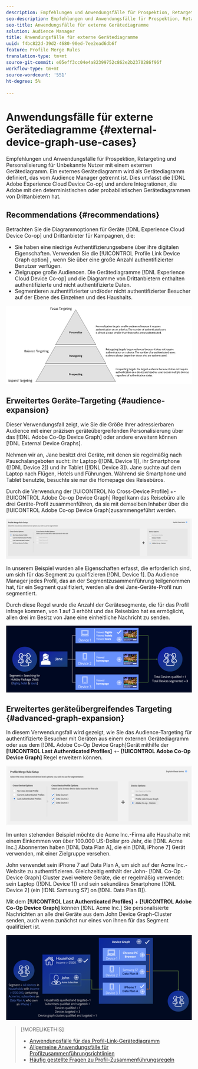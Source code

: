 ```yaml
---
description: Empfehlungen und Anwendungsfälle für Prospektion, Retargeting und Personalisierung für Unbekannte Nutzer mit einem externen Gerätediagramm. Ein externes Gerätediagramm wird als Gerätediagramm definiert, das vom Audience Manager getrennt ist. Dazu gehören die Adobe Experience Cloud-Gerätekooperation und andere Integrationen, die Adobe mit deterministischen oder probabilistischen Gerätediagrammen von Drittanbietern verwendet.
seo-description: Empfehlungen und Anwendungsfälle für Prospektion, Retargeting und Personalisierung für Unbekannte Nutzer mit einem externen Gerätediagramm. Ein externes Gerätediagramm wird als Gerätediagramm definiert, das vom Audience Manager getrennt ist. Dazu gehören die Adobe Experience Cloud-Gerätekooperation und andere Integrationen, die Adobe mit deterministischen oder probabilistischen Gerätediagrammen von Drittanbietern verwendet.
seo-title: Anwendungsfälle für externe Gerätediagramme
solution: Audience Manager
title: Anwendungsfälle für externe Gerätediagramme
uuid: f4bc822d-39d2-4680-90ed-7ee2ead6db6f
feature: Profile Merge Rules
translation-type: tm+mt
source-git-commit: e05eff3cc04e4a82399752c862e2b2370286f96f
workflow-type: tm+mt
source-wordcount: '551'
ht-degree: 5%

---
```



# Anwendungsfälle für externe Gerätediagramme {#external-device-graph-use-cases}

Empfehlungen und Anwendungsfälle für Prospektion, Retargeting und Personalisierung für Unbekannte Nutzer mit einem externen Gerätediagramm. Ein externes Gerätediagramm wird als Gerätediagramm definiert, das vom Audience Manager getrennt ist. Dies umfasst die [!DNL Adobe Experience Cloud Device Co-op] und andere Integrationen, die Adobe mit den deterministischen oder probabilistischen Gerätediagrammen von Drittanbietern hat.

## Recommendations {#recommendations}

Betrachten Sie die Diagrammoptionen für Geräte [!DNL Experience Cloud Device Co-op] und Drittanbieter für Kampagnen, die:

* Sie haben eine niedrige Authentifizierungsebene über ihre digitalen Eigenschaften. Verwenden Sie die [!UICONTROL Profile Link Device Graph option] , wenn Sie über eine große Anzahl authentifizierter Benutzer verfügen.
* Zielgruppe große Audiencen. Die Gerätediagramme [!DNL Experience Cloud Device Co-op] und die Diagramme von Drittanbietern enthalten authentifizierte und nicht authentifizierte Daten.
* Segmentieren authentifizierter und/oder nicht authentifizierter Besucher auf der Ebene des Einzelnen und des Haushalts.

![](assets/merge-rule-triangle1.png)
<!-- 
## Prospecting/Branding Use Case {#prospecting-branding-use-cases}

A branding campaign is designed to reach as many people as possible. It places few limits on segment qualification. But, these campaigns can waste budget and impressions by constantly targeting people who see your content multiple times and don't convert. A [!UICONTROL Profile Merge] rule that uses the [!DNL Device Co-op] or third-party option can help you create an efficient branding campaign. For example, you can add these unknown users to a "not in-market" segment after seeing them across multiple devices for your set frequency cap.

<table id="table_00F6EED172574E80A38CADA8A92A23B1"> 
 <thead> 
  <tr> 
   <th colname="col1" class="entry"> Use Case </th> 
   <th colname="col2" class="entry"> Description </th> 
  </tr> 
 </thead>
 <tbody> 
  <tr> 
   <td colname="col1"> <p> <b>Conditions</b> </p> </td> 
   <td colname="col2">This use case assumes these conditions: <p> 
     <ul id="ul_F5CA7EE525774F7EBA5FBB5F94E4EDC8"> 
      <li id="li_81AE304924724146A24FAB5B6533AD8E">You want to deliver a maximum of 10 impressions to an anonymous user for a specific ad campaign. </li> 
      <li id="li_E371F989735245B0B82433DE240D56D0">A user has 4 devices and may or may not have authenticated on your site. </li> 
      <li id="li_9231ABE15CA249E6B79D8BF0E511FD33">An anonymous user sees the ad a total of 10 times while browsing in an unauthenticated state on their current device and 3 devices linked to the current device by an external device graph. </li> 
      <li id="li_8C276C07019C49EFA3A0D0D54CF73C31">You have defined an <span class="keyword"> Audience Manager</span> segment to qualify anonymous users after they have seen 10 impressions. </li> 
     </ul> </p> </td> 
  </tr> 
  <tr> 
   <td colname="col1"> <p> <b>Results</b> </p> </td> 
   <td colname="col2"> <p>Given these conditions, <span class="keyword"> Audience Manager</span>: </p> <p> 
     <ul id="ul_8E988B1005324526BC6DC6637BBACCFB"> 
      <li id="li_C9DD546754914BACB8F4C92C7D4ED70E">Merges the anonymous, unauthenticated activity collected from the current device and the 3 devices linked by the external device graph (the ad impressions from each device). </li> 
      <li id="li_FB55CB9116074525BA30FF062D1136AE">Evaluates the unauthenticated user for segment qualification based on a combination of anonymous activity across all 3 devices linked by the external device graph and the current device. </li> 
      <li id="li_B28EB32F718145A7ABBDAC0AF75E2AFC">Sends the segment to any real-time destination for use as a suppression segment on the current device and all 3 devices linked by the external device graph. </li> 
     </ul> </p> </td> 
  </tr> 
 </tbody> 
</table>

## Retargeting or Site Personalization Use Case {#retargeting-use-case}

These strategies are designed to bring an unauthenticated or unknown user back to your site or personalize their browsing experience while they're on-site.

<table id="table_0EE2052AA3E744B3B76036FC06B5A453"> 
 <thead> 
  <tr> 
   <th colname="col1" class="entry"> Use Case </th> 
   <th colname="col2" class="entry"> Description </th> 
  </tr> 
 </thead>
 <tbody> 
  <tr> 
   <td colname="col1"> <p> <b>Conditions</b> </p> </td> 
   <td colname="col2">This use case assumes these conditions: <p> 
     <ul id="ul_FD0B869B4AF3453FAEC9BA3A45ABF039"> 
      <li id="li_8E30BAED42E94AB3B81FCB1C7464E5FC">You want to deliver a personalized on-site and/or off-site experience to an anonymous user based on their activity on your site while in an unauthenticated state. </li> 
      <li id="li_3DBE53BA94324F1BA1C52A37AD4E426C">A user has multiple devices and may or may not have authenticated to your site. </li> 
      <li id="li_F867AFBDC1A54CD6A68AB0EC196E27C9">A user views multiple pages on your site while browsing in an unauthenticated state on their current device and 3 other devices linked by an external device graph. </li> 
      <li id="li_7E35D77949CE4E69BD51655AA4C40BEE">You have defined an <span class="keyword"> Audience Manager</span> segment to qualify users after they have viewed multiple pages on your site while browsing in an unauthenticated state.</li>
     </ul> </p> </td> 
  </tr> 
  <tr> 
   <td colname="col1"> <p> <b>Results</b> </p> </td> 
   <td colname="col2"> <p>Given these conditions, <span class="wintitle"> Audience Manager</span>: </p> <p> 
     <ul id="ul_301339426B0643B295DC5B17E1939CFB"> 
      <li id="li_7E8BC3B179804F4A929497DE81E76911">Merges the anonymous, unauthenticated activity collected from the current devices and the 3 devices linked by the external device graph (the multiple page views from each device). </li> 
      <li id="li_803EFD58AA124A5BBC8279C4DC695544">Evaluates the unauthenticated user for segment qualification based on a combination of anonymous activity across all 3 devices linked by the external device graph and the current device. </li> 
      <li id="li_98D749268CC5456CBC9CF3BF5EB91BA8">Sends the segment to any real-time destination to deliver a personalized on-site and/or off-site experience across the current device and all 3 devices linked by the external device graph. </li>
     </ul> </p> </td>
  </tr>
 </tbody>
</table> -->

## Erweitertes Geräte-Targeting {#audience-expansion}

Dieser Verwendungsfall zeigt, wie Sie die Größe Ihrer adressierbaren Audience mit einer präzisen geräteübergreifenden Personalisierung über das [!DNL Adobe Co-Op Device Graph] oder andere erweitern können [!DNL External Device Graphs].

Nehmen wir an, Jane besitzt drei Geräte, mit denen sie regelmäßig nach Pauschalangeboten sucht: ihr Laptop ([!DNL Device 1]), ihr Smartphone ([!DNL Device 2]) und ihr Tablet ([!DNL Device 3]). Jane suchte auf dem Laptop nach Flügen, Hotels und Führungen. Während sie Smartphone und Tablet benutzte, besuchte sie nur die Homepage des Reisebüros.

Durch die Verwendung der [!UICONTROL No Cross-Device Profile] +- [!UICONTROL Adobe Co-op Device Graph] Regel kann das Reisebüro alle drei Geräte-Profil zusammenführen, da sie mit demselben Inhaber über die [!UICONTROL Adobe Co-op Device Graph]zusammengeführt werden.

![Audience-Erweiterungs-Regel](assets/audience-expansion-rule.png)

In unserem Beispiel wurden alle Eigenschaften erfasst, die erforderlich sind, um sich für das Segment zu qualifizieren [!DNL Device 1]. Da Audience Manager jedes Profil, das an der Segmentzusammenführung teilgenommen hat, für ein Segment qualifiziert, werden alle drei Jane-Geräte-Profil nun segmentiert.

Durch diese Regel wurde die Anzahl der Gerätesegmente, die für das Profil infrage kommen, von 1 auf 3 erhöht und das Reisebüro hat es ermöglicht, allen drei  im Besitz von Jane eine einheitliche Nachricht zu senden.

![Audience-Erweiterung](assets/audience-expansion.png)

## Erweitertes geräteübergreifendes Targeting {#advanced-graph-expansion}

In diesem Verwendungsfall wird gezeigt, wie Sie das Audience-Targeting für authentifizierte Besucher mit Geräten aus einem externen Gerätediagramm oder aus dem [!DNL Adobe Co-Op Device Graph]Gerät mithilfe der **[!UICONTROL Last Authenticated Profiles]** +- **[!UICONTROL Adobe Co-Op Device Graph]** Regel erweitern können.

![last-device-graph](assets/last-device-coop.png)

Im unten stehenden Beispiel möchte die Acme Inc.-Firma alle Haushalte mit einem Einkommen von über 100.000 US-Dollar pro Jahr, die [!DNL Acme Inc.] Abonnenten haben [!DNL Data Plan A], die ein [!DNL iPhone 7] Gerät verwenden, mit einer Zielgruppe versehen.

John verwendet sein iPhone 7 auf Data Plan A, um sich auf der Acme Inc.-Website zu authentifizieren. Gleichzeitig enthält der John- [!DNL Co-Op Device Graph] Cluster zwei weitere Geräte, die er regelmäßig verwendet: sein Laptop ([!DNL Device 1]) und sein sekundäres Smartphone [!DNL Device 2] (ein [!DNL Samsung S7] on [!DNL Data Plan B]).

Mit dem **[!UICONTROL Last Authenticated Profiles]** + **[!UICONTROL Adobe Co-Op Device Graph]** können [!DNL Acme Inc.] Sie personalisierte Nachrichten an alle drei Geräte aus dem John Device Graph-Cluster senden, auch wenn zunächst nur eines von ihnen für das Segment qualifiziert ist.

![advanced-graph-extension](assets/advanced-device-graph-expansion.png)

>[!MORELIKETHIS]
>
>* [Anwendungsfälle für das Profil-Link-Gerätediagramm](profile-link-use-case.md)
>* [Allgemeine Anwendungsfälle für Profilzusammenführungsrichtlinien](merge-rule-targeting-options.md)
>* [Häufig gestellte Fragen zu Profil-Zusammenführungsregeln](../../faq/faq-profile-merge.md)

